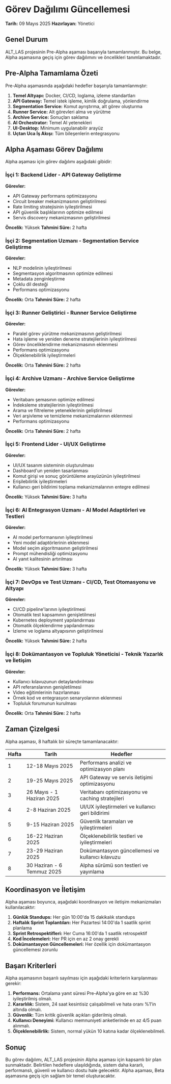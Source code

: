 # Görev Dağılımı Güncellemesi

**Tarih:** 09 Mayıs 2025
**Hazırlayan:** Yönetici

## Genel Durum

ALT_LAS projesinin Pre-Alpha aşaması başarıyla tamamlanmıştır. Bu belge, Alpha aşamasına geçiş için görev dağılımını ve öncelikleri tanımlamaktadır.

## Pre-Alpha Tamamlama Özeti

Pre-Alpha aşamasında aşağıdaki hedefler başarıyla tamamlanmıştır:

1. **Temel Altyapı:** Docker, CI/CD, loglama, izleme standartları
2. **API Gateway:** Temel istek işleme, kimlik doğrulama, yönlendirme
3. **Segmentation Service:** Komut ayrıştırma, alt görev oluşturma
4. **Runner Service:** Alt görevleri alma ve yürütme
5. **Archive Service:** Sonuçları saklama
6. **AI Orchestrator:** Temel AI yetenekleri
7. **UI-Desktop:** Minimum uygulanabilir arayüz
8. **Uçtan Uca İş Akışı:** Tüm bileşenlerin entegrasyonu

## Alpha Aşaması Görev Dağılımı

Alpha aşaması için görev dağılımı aşağıdaki gibidir:

### İşçi 1: Backend Lider - API Gateway Geliştirme

**Görevler:**
- API Gateway performans optimizasyonu
- Circuit breaker mekanizmasının geliştirilmesi
- Rate limiting stratejisinin iyileştirilmesi
- API güvenlik başlıklarının optimize edilmesi
- Servis discovery mekanizmasının geliştirilmesi

**Öncelik:** Yüksek
**Tahmini Süre:** 2 hafta

### İşçi 2: Segmentation Uzmanı - Segmentation Service Geliştirme

**Görevler:**
- NLP modelinin iyileştirilmesi
- Segmentasyon algoritmasının optimize edilmesi
- Metadata zenginleştirme
- Çoklu dil desteği
- Performans optimizasyonu

**Öncelik:** Orta
**Tahmini Süre:** 2 hafta

### İşçi 3: Runner Geliştirici - Runner Service Geliştirme

**Görevler:**
- Paralel görev yürütme mekanizmasının geliştirilmesi
- Hata işleme ve yeniden deneme stratejilerinin iyileştirilmesi
- Görev önceliklendirme mekanizmasının eklenmesi
- Performans optimizasyonu
- Ölçeklenebilirlik iyileştirmeleri

**Öncelik:** Orta
**Tahmini Süre:** 2 hafta

### İşçi 4: Archive Uzmanı - Archive Service Geliştirme

**Görevler:**
- Veritabanı şemasının optimize edilmesi
- İndeksleme stratejilerinin iyileştirilmesi
- Arama ve filtreleme yeteneklerinin geliştirilmesi
- Veri arşivleme ve temizleme mekanizmalarının eklenmesi
- Performans optimizasyonu

**Öncelik:** Orta
**Tahmini Süre:** 2 hafta

### İşçi 5: Frontend Lider - UI/UX Geliştirme

**Görevler:**
- UI/UX tasarım sisteminin oluşturulması
- Dashboard'un yeniden tasarlanması
- Komut girişi ve sonuç görüntüleme arayüzünün iyileştirilmesi
- Erişilebilirlik iyileştirmeleri
- Kullanıcı geri bildirimi toplama mekanizmalarının entegre edilmesi

**Öncelik:** Yüksek
**Tahmini Süre:** 3 hafta

### İşçi 6: AI Entegrasyon Uzmanı - AI Model Adaptörleri ve Testleri

**Görevler:**
- AI model performansının iyileştirilmesi
- Yeni model adaptörlerinin eklenmesi
- Model seçim algoritmasının geliştirilmesi
- Prompt mühendisliği optimizasyonu
- AI yanıt kalitesinin artırılması

**Öncelik:** Yüksek
**Tahmini Süre:** 3 hafta

### İşçi 7: DevOps ve Test Uzmanı - CI/CD, Test Otomasyonu ve Altyapı

**Görevler:**
- CI/CD pipeline'larının iyileştirilmesi
- Otomatik test kapsamının genişletilmesi
- Kubernetes deployment yapılandırması
- Otomatik ölçeklendirme yapılandırması
- İzleme ve loglama altyapısının geliştirilmesi

**Öncelik:** Yüksek
**Tahmini Süre:** 2 hafta

### İşçi 8: Dokümantasyon ve Topluluk Yöneticisi - Teknik Yazarlık ve İletişim

**Görevler:**
- Kullanıcı kılavuzunun detaylandırılması
- API referanslarının genişletilmesi
- Video eğitimlerinin hazırlanması
- Örnek kod ve entegrasyon senaryolarının eklenmesi
- Topluluk forumunun kurulması

**Öncelik:** Orta
**Tahmini Süre:** 2 hafta

## Zaman Çizelgesi

Alpha aşaması, 8 haftalık bir süreçte tamamlanacaktır:

| Hafta | Tarih | Hedefler |
|-------|-------|----------|
| 1 | 12-18 Mayıs 2025 | Performans analizi ve optimizasyon planı |
| 2 | 19-25 Mayıs 2025 | API Gateway ve servis iletişimi optimizasyonu |
| 3 | 26 Mayıs - 1 Haziran 2025 | Veritabanı optimizasyonu ve caching stratejileri |
| 4 | 2-8 Haziran 2025 | UI/UX iyileştirmeleri ve kullanıcı geri bildirimi |
| 5 | 9-15 Haziran 2025 | Güvenlik taramaları ve iyileştirmeleri |
| 6 | 16-22 Haziran 2025 | Ölçeklenebilirlik testleri ve iyileştirmeleri |
| 7 | 23-29 Haziran 2025 | Dokümantasyon güncellemesi ve kullanıcı kılavuzu |
| 8 | 30 Haziran - 6 Temmuz 2025 | Alpha sürümü son testleri ve yayınlama |

## Koordinasyon ve İletişim

Alpha aşaması boyunca, aşağıdaki koordinasyon ve iletişim mekanizmaları kullanılacaktır:

1. **Günlük Standups:** Her gün 10:00'da 15 dakikalık standups
2. **Haftalık Sprint Toplantıları:** Her Pazartesi 14:00'da 1 saatlik sprint planlama
3. **Sprint Retrospektifleri:** Her Cuma 16:00'da 1 saatlik retrospektif
4. **Kod İncelemeleri:** Her PR için en az 2 onay gerekli
5. **Dokümantasyon Güncellemeleri:** Her özellik için dokümantasyon güncellemesi zorunlu

## Başarı Kriterleri

Alpha aşamasının başarılı sayılması için aşağıdaki kriterlerin karşılanması gerekir:

1. **Performans:** Ortalama yanıt süresi Pre-Alpha'ya göre en az %30 iyileştirilmiş olmalı.
2. **Kararlılık:** Sistem, 24 saat kesintisiz çalışabilmeli ve hata oranı %1'in altında olmalı.
3. **Güvenlik:** Tüm kritik güvenlik açıkları giderilmiş olmalı.
4. **Kullanıcı Deneyimi:** Kullanıcı memnuniyeti anketlerinde en az 4/5 puan alınmalı.
5. **Ölçeklenebilirlik:** Sistem, normal yükün 10 katına kadar ölçeklenebilmeli.

## Sonuç

Bu görev dağılımı, ALT_LAS projesinin Alpha aşaması için kapsamlı bir plan sunmaktadır. Belirtilen hedeflere ulaşıldığında, sistem daha kararlı, performanslı, güvenli ve kullanıcı dostu hale gelecektir. Alpha aşaması, Beta aşamasına geçiş için sağlam bir temel oluşturacaktır.
